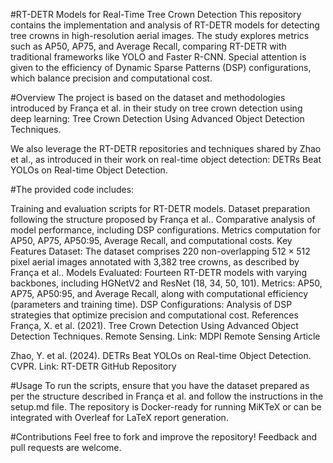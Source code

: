 #RT-DETR Models for Real-Time Tree Crown Detection
This repository contains the implementation and analysis of RT-DETR models for detecting tree crowns in high-resolution aerial images. The study explores metrics such as AP50, AP75, and Average Recall, comparing RT-DETR with traditional frameworks like YOLO and Faster R-CNN. Special attention is given to the efficiency of Dynamic Sparse Patterns (DSP) configurations, which balance precision and computational cost.

#Overview
The project is based on the dataset and methodologies introduced by França et al. in their study on tree crown detection using deep learning:
Tree Crown Detection Using Advanced Object Detection Techniques.

We also leverage the RT-DETR repositories and techniques shared by Zhao et al., as introduced in their work on real-time object detection:
DETRs Beat YOLOs on Real-time Object Detection.

#The provided code includes:

Training and evaluation scripts for RT-DETR models.
Dataset preparation following the structure proposed by França et al..
Comparative analysis of model performance, including DSP configurations.
Metrics computation for AP50, AP75, AP50:95, Average Recall, and computational costs.
Key Features
Dataset: The dataset comprises 220 non-overlapping $512 \times 512$ pixel aerial images annotated with 3,382 tree crowns, as described by França et al..
Models Evaluated: Fourteen RT-DETR models with varying backbones, including HGNetV2 and ResNet (18, 34, 50, 101).
Metrics: AP50, AP75, AP50:95, and Average Recall, along with computational efficiency (parameters and training time).
DSP Configurations: Analysis of DSP strategies that optimize precision and computational cost.
References
França, X. et al. (2021). Tree Crown Detection Using Advanced Object Detection Techniques. Remote Sensing.
Link: MDPI Remote Sensing Article

Zhao, Y. et al. (2024). DETRs Beat YOLOs on Real-time Object Detection. CVPR.
Link: RT-DETR GitHub Repository

#Usage
To run the scripts, ensure that you have the dataset prepared as per the structure described in França et al. and follow the instructions in the setup.md file. The repository is Docker-ready for running MiKTeX or can be integrated with Overleaf for LaTeX report generation.

#Contributions
Feel free to fork and improve the repository! Feedback and pull requests are welcome.
